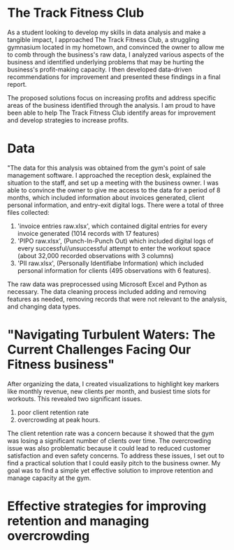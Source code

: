 # The Track Fitness Club
As a student looking to develop my skills in data analysis and make a tangible impact, I approached The Track Fitness Club, a struggling gymnasium located in my hometown, and convinced the owner to allow me to comb through the business's raw data, I analyzed various aspects of the business and identified underlying problems that may be hurting the business's profit-making capacity. I then developed data-driven recommendations for improvement and presented these findings in a final report.

The proposed solutions focus on increasing profits and address specific areas of the business identified through the analysis. I am proud to have been able to help The Track Fitness Club identify areas for improvement and develop strategies to increase profits.

 # Data

 "The data for this analysis was obtained from the gym's point of sale management software. I approached the reception desk, explained the situation to the staff, and set up a meeting with the business owner. I was able to convince the owner to give me access to the data for a period of 8 months, which included information about invoices generated, client personal information, and entry-exit digital logs. There were a total of three files collected: 
 1. 'invoice entries raw.xlsx', which contained digital entries for every invoice generated (1014 records with 17 features)
 2. 'PIPO raw.xlsx', (Punch-In-Punch Out) which included digital logs of every successful/unsuccessful attempt to enter the workout space (about 32,000 recorded observations with 3 columns)
 3. 'PII raw.xlsx', (Personally Identifiabe Information) which included personal information for clients (495 observations with 6 features). 
 
 The raw data was preprocessed using Microsoft Excel and Python as necessary. The data cleaning process included adding and removing features as needed, removing records that were not relevant to the analysis, and changing data types.


 # "Navigating Turbulent Waters: The Current Challenges Facing Our Fitness business"

After organizing the data, I created visualizations to highlight key markers like monthly revenue, new clients per month, and busiest time slots for workouts. This revealed two significant issues.

1. poor client retention rate
2. overcrowding at peak hours. 

The client retention rate was a concern because it showed that the gym was losing a significant number of clients over time. The overcrowding issue was also problematic because it could lead to reduced customer satisfaction and even safety concerns. To address these issues, I set out to find a practical solution that I could easily pitch to the business owner. My goal was to find a simple yet effective solution to improve retention and manage capacity at the gym.

# Effective strategies for improving retention and managing overcrowding









